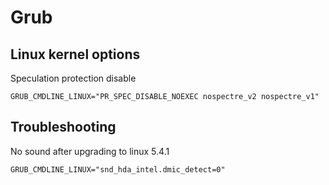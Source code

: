 # Grub

## Linux kernel options

Speculation protection disable

```text
GRUB_CMDLINE_LINUX="PR_SPEC_DISABLE_NOEXEC nospectre_v2 nospectre_v1"
```

## Troubleshooting

No sound after upgrading to linux 5.4.1

```test
GRUB_CMDLINE_LINUX="snd_hda_intel.dmic_detect=0"
```

